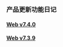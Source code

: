 ### 产品更新功能日记

#### [Web v7.4.0](https://worktile.com/blog/features/Worktile-update-7.4.0)

#### [Web v7.3.9](https://worktile.com/blog/features/Worktile-update-7.3.9)
